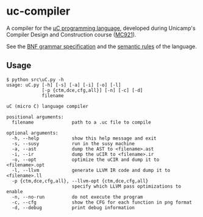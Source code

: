 # uc-compiler
A compiler for the [μC programming language](https://github.com/iviarcio/mc921/blob/master/uC_Grammar.ipynb), developed during Unicamp's Compiler Design and Construction course ([MC921](https://guidoaraujo.wordpress.com/mc921ab/)).

See the [BNF grammar specification](bnf_grammar.md) and the [semantic rules](semantic_rules.md) of the language.

## Usage
```
$ python src\uC.py -h
usage: uC.py [-h] [-s] [-a] [-i] [-o] [-l]
             [-p {ctm,dce,cfg,all}] [-n] [-c] [-d]
             filename

uC (micro C) language compiler

positional arguments:
  filename              path to a .uc file to compile

optional arguments:
  -h, --help            show this help message and exit
  -s, --susy            run in the susy machine
  -a, --ast             dump the AST to <filename>.ast
  -i, --ir              dump the uCIR to <filename>.ir
  -o, --opt             optimize the uCIR and dump it to <filename>.opt
  -l, --llvm            generate LLVM IR code and dump it to <filename>.ll
  -p {ctm,dce,cfg,all}, --llvm-opt {ctm,dce,cfg,all}
                        specify which LLVM pass optimizations to enable
  -n, --no-run          do not execute the program
  -c, --cfg             show the CFG for each function in png format
  -d, --debug           print debug information
```
